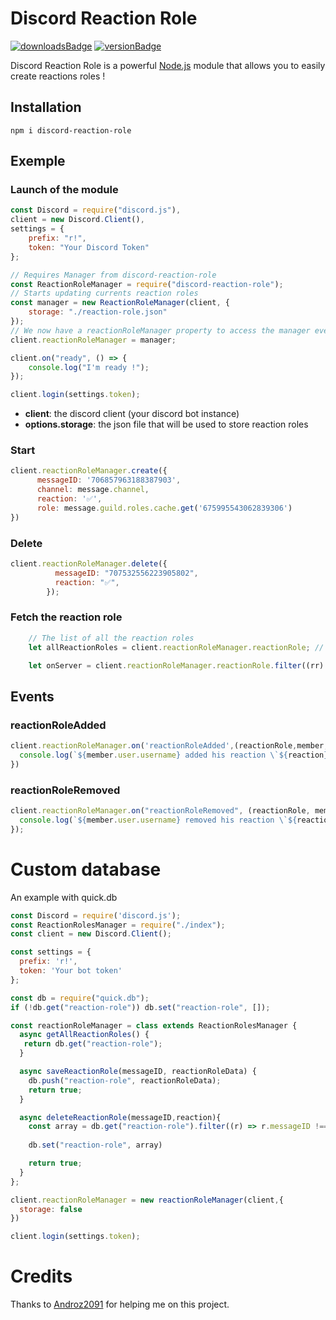 # Discord Reaction Role
[![downloadsBadge](https://img.shields.io/npm/dt/discord-reaction-role?style=for-the-badge)](https://npmjs.com/discord-reaction-role)
[![versionBadge](https://img.shields.io/npm/v/discord-reaction-role?style=for-the-badge)](https://npmjs.com/discord-reaction-role)

Discord Reaction Role is a powerful [Node.js](https://nodejs.org) module that allows you to easily create reactions roles !

## Installation

```
npm i discord-reaction-role
```

## Exemple

### Launch of the module

```js
const Discord = require("discord.js"),
client = new Discord.Client(),
settings = {
    prefix: "r!",
    token: "Your Discord Token"
};

// Requires Manager from discord-reaction-role
const ReactionRoleManager = require("discord-reaction-role");
// Starts updating currents reaction roles
const manager = new ReactionRoleManager(client, {
    storage: "./reaction-role.json"
});
// We now have a reactionRoleManager property to access the manager everywhere!
client.reactionRoleManager = manager;

client.on("ready", () => {
    console.log("I'm ready !");
});

client.login(settings.token);
```

* **client**: the discord client (your discord bot instance)
* **options.storage**: the json file that will be used to store reaction roles

### Start

```js
client.reactionRoleManager.create({
      messageID: '706857963188387903',
      channel: message.channel,
      reaction: '✅',
      role: message.guild.roles.cache.get('675995543062839306')
})
```

### Delete

```js
client.reactionRoleManager.delete({
          messageID: "707532556223905802",
          reaction: "✅",
        });
```

### Fetch the reaction role

```js
    // The list of all the reaction roles
    let allReactionRoles = client.reactionRoleManager.reactionRole; // [ {ReactionRole}, {ReactionRole} ]

    let onServer = client.reactionRoleManager.reactionRole.filter((rr) => rr.guildID === "1909282092");
```
## Events

### reactionRoleAdded

```js
client.reactionRoleManager.on('reactionRoleAdded',(reactionRole,member,role,reaction) => {
  console.log(`${member.user.username} added his reaction \`${reaction}\` and won the role : ${role.name}`);
})
```

### reactionRoleRemoved
```js
client.reactionRoleManager.on("reactionRoleRemoved", (reactionRole, member, role, reaction) => {
  console.log(`${member.user.username} removed his reaction \`${reaction}\` and lost the role : ${role.name}`)
});
```
# Custom database
An example with quick.db
```js
const Discord = require('discord.js');
const ReactionRolesManager = require("./index");
const client = new Discord.Client();

const settings = {
  prefix: 'r!',
  token: 'Your bot token'
};

const db = require("quick.db");
if (!db.get("reaction-role")) db.set("reaction-role", []);

const reactionRoleManager = class extends ReactionRolesManager {
  async getAllReactionRoles() {
   return db.get("reaction-role");
  }

  async saveReactionRole(messageID, reactionRoleData) {
    db.push("reaction-role", reactionRoleData);
    return true;
  }

  async deleteReactionRole(messageID,reaction){
    const array = db.get("reaction-role").filter((r) => r.messageID !== messageID || r.reaction !== reaction)
    
    db.set("reaction-role", array)

    return true;
  }
};

client.reactionRoleManager = new reactionRoleManager(client,{
  storage: false
})

client.login(settings.token);
```
# Credits

Thanks to [Androz2091](https://github.com/Androz2091) for helping me on this project.
